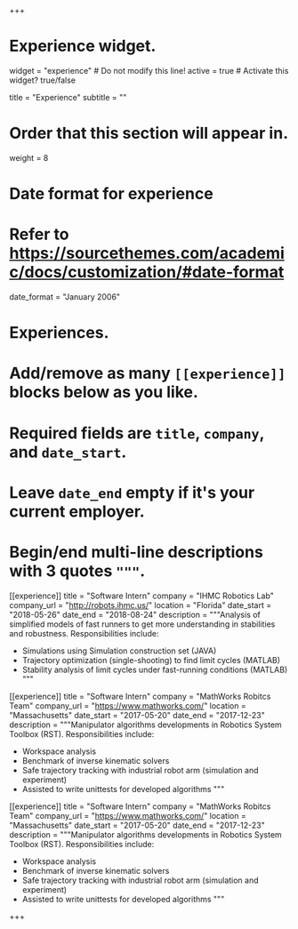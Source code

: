 +++
# Experience widget.
widget = "experience"  # Do not modify this line!
active = true  # Activate this widget? true/false

title = "Experience"
subtitle = ""

# Order that this section will appear in.
weight = 8

# Date format for experience
#   Refer to https://sourcethemes.com/academic/docs/customization/#date-format
date_format = "January 2006"

# Experiences.
#   Add/remove as many `[[experience]]` blocks below as you like.
#   Required fields are `title`, `company`, and `date_start`.
#   Leave `date_end` empty if it's your current employer.
#   Begin/end multi-line descriptions with 3 quotes `"""`.
[[experience]]
  title = "Software Intern"
  company = "IHMC Robotics Lab"
  company_url = "http://robots.ihmc.us/"
  location = "Florida"
  date_start = "2018-05-26"
  date_end = "2018-08-24"
  description = """Analysis of simplified models of fast runners to get more understanding in stabilities and robustness.
  Responsibilities include:
  
  * Simulations using Simulation construction set (JAVA)
  * Trajectory optimization (single-shooting) to find limit cycles (MATLAB)
  * Stability analysis of limit cycles under fast-running conditions (MATLAB)
"""

[[experience]]
  title = "Software Intern"
  company = "MathWorks Robitcs Team"
  company_url = "https://www.mathworks.com/"
  location = "Massachusetts"
  date_start = "2017-05-20"
  date_end = "2017-12-23"
  description = """Manipulator algorithms developments in Robotics System Toolbox (RST).
  Responsibilities include:
  
  * Workspace analysis
  * Benchmark of inverse kinematic solvers
  * Safe trajectory tracking with industrial robot arm (simulation and experiment)
  * Assisted to write unittests for developed algorithms
"""

[[experience]]
  title = "Software Intern"
  company = "MathWorks Robitcs Team"
  company_url = "https://www.mathworks.com/"
  location = "Massachusetts"
  date_start = "2017-05-20"
  date_end = "2017-12-23"
  description = """Manipulator algorithms developments in Robotics System Toolbox (RST).
  Responsibilities include:
  
  * Workspace analysis
  * Benchmark of inverse kinematic solvers
  * Safe trajectory tracking with industrial robot arm (simulation and experiment)
  * Assisted to write unittests for developed algorithms
"""

+++
